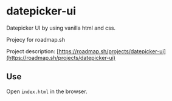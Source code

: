 # datepicker-ui

Datepicker UI by using vanilla html and css.

Projecy for roadmap.sh

Project description:
[https://roadmap.sh/projects/datepicker-ui](https://roadmap.sh/projects/datepicker-ui)

## Use

Open `index.html` in the browser.
